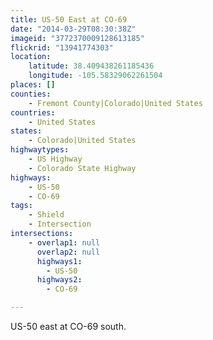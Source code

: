 ```yaml
---
title: US-50 East at CO-69
date: "2014-03-29T08:30:38Z"
imageid: "3772370009128613185"
flickrid: "13941774303"
location:
    latitude: 38.409438261185436
    longitude: -105.58329062261504
places: []
counties:
    - Fremont County|Colorado|United States
countries:
    - United States
states:
    - Colorado|United States
highwaytypes:
    - US Highway
    - Colorado State Highway
highways:
    - US-50
    - CO-69
tags:
    - Shield
    - Intersection
intersections:
    - overlap1: null
      overlap2: null
      highways1:
        - US-50
      highways2:
        - CO-69

---
```

US-50 east at CO-69 south.